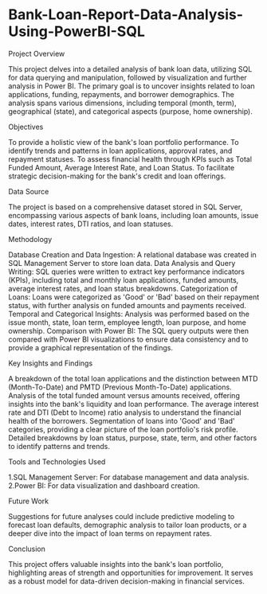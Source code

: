 # Bank-Loan-Report-Data-Analysis-Using-PowerBI-SQL


Project Overview

This project delves into a detailed analysis of bank loan data, utilizing SQL for data querying and manipulation, followed by visualization and further analysis in Power BI. The primary goal is to uncover insights related to loan applications, funding, repayments, and borrower demographics. The analysis spans various dimensions, including temporal (month, term), geographical (state), and categorical aspects (purpose, home ownership).

Objectives

To provide a holistic view of the bank's loan portfolio performance.
To identify trends and patterns in loan applications, approval rates, and repayment statuses.
To assess financial health through KPIs such as Total Funded Amount, Average Interest Rate, and Loan Status.
To facilitate strategic decision-making for the bank's credit and loan offerings.


Data Source

The project is based on a comprehensive dataset stored in SQL Server, encompassing various aspects of bank loans, including loan amounts, issue dates, interest rates, DTI ratios, and loan statuses.

Methodology

Database Creation and Data Ingestion: A relational database was created in SQL Management Server to store loan data.
Data Analysis and Query Writing: SQL queries were written to extract key performance indicators (KPIs), including total and monthly loan applications, funded amounts, average interest rates, and loan status breakdowns.
Categorization of Loans: Loans were categorized as 'Good' or 'Bad' based on their repayment status, with further analysis on funded amounts and payments received.
Temporal and Categorical Insights: Analysis was performed based on the issue month, state, loan term, employee length, loan purpose, and home ownership. Comparison with Power BI: The SQL query outputs were then compared with Power BI visualizations to ensure data consistency and to provide a graphical representation of the findings.

Key Insights and Findings

A breakdown of the total loan applications and the distinction between MTD (Month-To-Date) and PMTD (Previous Month-To-Date) applications.
Analysis of the total funded amount versus amounts received, offering insights into the bank's liquidity and loan performance.
The average interest rate and DTI (Debt to Income) ratio analysis to understand the financial health of the borrowers.
Segmentation of loans into 'Good' and 'Bad' categories, providing a clear picture of the loan portfolio's risk profile.
Detailed breakdowns by loan status, purpose, state, term, and other factors to identify patterns and trends.

Tools and Technologies Used

1.SQL Management Server: For database management and data analysis.
2.Power BI: For data visualization and dashboard creation.

Future Work

Suggestions for future analyses could include predictive modeling to forecast loan defaults, demographic analysis to tailor loan products, or a deeper dive into the impact of loan terms on repayment rates.

Conclusion

This project offers valuable insights into the bank's loan portfolio, highlighting areas of strength and opportunities for improvement. It serves as a robust model for data-driven decision-making in financial services.

